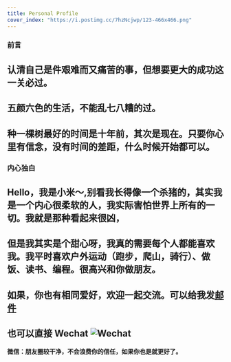 ```yaml
---
title: Personal Profile
cover_index: "https://i.postimg.cc/7hzNcjwp/123-466x466.png"
---
```

### 前言

## 认清自己是件艰难而又痛苦的事，但想要更大的成功这一关必过。

## 五颜六色的生活，不能乱七八糟的过。

## 种一棵树最好的时间是十年前，其次是现在。只要你心里有信念，没有时间的差距，什么时候开始都可以。

### 内心独白
## Hello，我是小米～,别看我长得像一个杀猪的，其实我是一个内心很柔软的人，我实际害怕世界上所有的一切。我就是那种看起来很凶，
## 但是我其实是个甜心呀，我真的需要每个人都能喜欢我。我平时喜欢户外运动（跑步，爬山，骑行）、做饭、读书、编程。很高兴和你做朋友。
## 如果，你也有相同爱好，欢迎一起交流。可以给我发[邮件](https://mail.qq.com/cgi-bin/frame_html?sid=Sllix_pdmJwpDTBR&r=303ab87bc8768e26dcd32ec380923780)
## 也可以直接 Wechat ![Wechat]() 
**微信：朋友圈较干净，不会浪费你的信任，如果你也是就更好了。**













